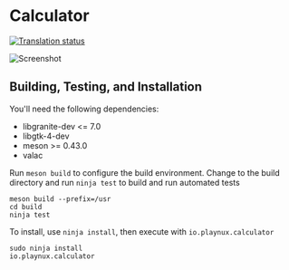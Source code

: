 # Calculator
[![Translation status](https://l10n.elementary.io/widgets/calculator/-/svg-badge.svg)](https://l10n.elementary.io/projects/calculator/?utm_source=widget)

![Screenshot](data/screenshot@2x.png?raw=true)

## Building, Testing, and Installation

You'll need the following dependencies:

* libgranite-dev <= 7.0
* libgtk-4-dev
* meson >= 0.43.0
* valac

Run `meson build` to configure the build environment. Change to the build directory and run `ninja test` to build and run automated tests

    meson build --prefix=/usr
    cd build
    ninja test

To install, use `ninja install`, then execute with `io.playnux.calculator`

    sudo ninja install
    io.playnux.calculator
